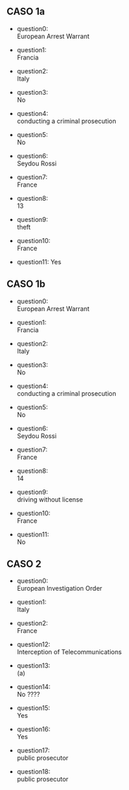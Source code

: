 ## CASO 1a

- question0:  
European Arrest Warrant

- question1:  
Francia

- question2:  
Italy

- question3:  
No

- question4:  
conducting a criminal prosecution

- question5:  
No

- question6:  
Seydou Rossi

- question7:  
France

- question8:  
13

- question9:  
theft

- question10:  
France

- question11:
Yes

## CASO 1b

- question0:  
European Arrest Warrant

- question1:  
Francia

- question2:  
Italy

- question3:  
No

- question4:  
conducting a criminal prosecution

- question5:  
No

- question6:  
Seydou Rossi

- question7:  
France

- question8:  
14

- question9:  
driving without license

- question10:  
France

- question11:  
No




## CASO 2

- question0:  
European Investigation Order

- question1:  
Italy

- question2:  
France

- question12:  
Interception of Telecommunications

- question13:  
(a)

- question14:  
No ????

- question15:  
Yes

- question16:  
Yes

- question17:  
public prosecutor

- question18:  
public prosecutor

